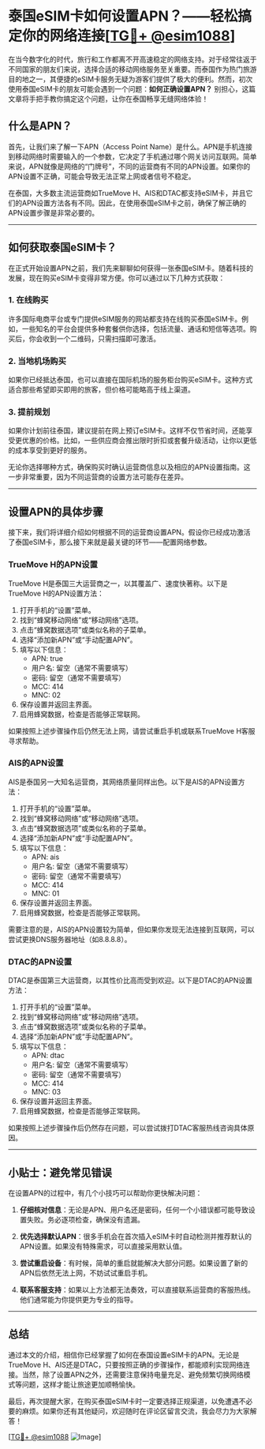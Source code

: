 # 泰国eSIM卡如何设置APN？——轻松搞定你的网络连接[[TG💪+ @esim1088](https://t.me/s/esim1088)]

在当今数字化的时代，旅行和工作都离不开高速稳定的网络支持。对于经常往返于不同国家的朋友们来说，选择合适的移动网络服务至关重要。而泰国作为热门旅游目的地之一，其便捷的eSIM卡服务无疑为游客们提供了极大的便利。然而，初次使用泰国eSIM卡的朋友可能会遇到一个问题：**如何正确设置APN？** 别担心，这篇文章将手把手教你搞定这个问题，让你在泰国畅享无缝网络体验！

## 什么是APN？

首先，让我们来了解一下APN（Access Point Name）是什么。APN是手机连接到移动网络时需要输入的一个参数，它决定了手机通过哪个网关访问互联网。简单来说，APN就像是网络的“门牌号”，不同的运营商有不同的APN设置。如果你的APN设置不正确，可能会导致无法正常上网或者信号不稳定。

在泰国，大多数主流运营商如TrueMove H、AIS和DTAC都支持eSIM卡，并且它们的APN设置方法各有不同。因此，在使用泰国eSIM卡之前，确保了解正确的APN设置步骤是非常必要的。

---

## 如何获取泰国eSIM卡？

在正式开始设置APN之前，我们先来聊聊如何获得一张泰国eSIM卡。随着科技的发展，现在购买eSIM卡变得非常方便。你可以通过以下几种方式获取：

### 1. 在线购买
许多国际电商平台或专门提供eSIM服务的网站都支持在线购买泰国eSIM卡。例如，一些知名的平台会提供多种套餐供你选择，包括流量、通话和短信等选项。购买后，你会收到一个二维码，只需扫描即可激活。

### 2. 当地机场购买
如果你已经抵达泰国，也可以直接在国际机场的服务柜台购买eSIM卡。这种方式适合那些希望即买即用的旅客，但价格可能略高于线上渠道。

### 3. 提前规划
如果你计划前往泰国，建议提前在网上预订eSIM卡。这样不仅节省时间，还能享受更优惠的价格。比如，一些供应商会推出限时折扣或套餐升级活动，让你以更低的成本享受到更好的服务。

无论你选择哪种方式，确保购买时确认运营商信息以及相应的APN设置指南。这一步非常重要，因为不同运营商的设置方法可能存在差异。

---

## 设置APN的具体步骤

接下来，我们将详细介绍如何根据不同的运营商设置APN。假设你已经成功激活了泰国eSIM卡，那么接下来就是最关键的环节——配置网络参数。

### TrueMove H的APN设置

TrueMove H是泰国三大运营商之一，以其覆盖广、速度快著称。以下是TrueMove H的APN设置方法：

1. 打开手机的“设置”菜单。
2. 找到“蜂窝移动网络”或“移动网络”选项。
3. 点击“蜂窝数据选项”或类似名称的子菜单。
4. 选择“添加新APN”或“手动配置APN”。
5. 填写以下信息：
   - APN: true
   - 用户名: 留空（通常不需要填写）
   - 密码: 留空（通常不需要填写）
   - MCC: 414
   - MNC: 02
6. 保存设置并返回主界面。
7. 启用蜂窝数据，检查是否能够正常联网。

如果按照上述步骤操作后仍然无法上网，请尝试重启手机或联系TrueMove H客服寻求帮助。

### AIS的APN设置

AIS是泰国另一大知名运营商，其网络质量同样出色。以下是AIS的APN设置方法：

1. 打开手机的“设置”菜单。
2. 找到“蜂窝移动网络”或“移动网络”选项。
3. 点击“蜂窝数据选项”或类似名称的子菜单。
4. 选择“添加新APN”或“手动配置APN”。
5. 填写以下信息：
   - APN: ais
   - 用户名: 留空（通常不需要填写）
   - 密码: 留空（通常不需要填写）
   - MCC: 414
   - MNC: 01
6. 保存设置并返回主界面。
7. 启用蜂窝数据，检查是否能够正常联网。

需要注意的是，AIS的APN设置较为简单，但如果你发现无法连接到互联网，可以尝试更换DNS服务器地址（如8.8.8.8）。

### DTAC的APN设置

DTAC是泰国第三大运营商，以其性价比高而受到欢迎。以下是DTAC的APN设置方法：

1. 打开手机的“设置”菜单。
2. 找到“蜂窝移动网络”或“移动网络”选项。
3. 点击“蜂窝数据选项”或类似名称的子菜单。
4. 选择“添加新APN”或“手动配置APN”。
5. 填写以下信息：
   - APN: dtac
   - 用户名: 留空（通常不需要填写）
   - 密码: 留空（通常不需要填写）
   - MCC: 414
   - MNC: 03
6. 保存设置并返回主界面。
7. 启用蜂窝数据，检查是否能够正常联网。

如果按照上述步骤操作后仍然存在问题，可以尝试拨打DTAC客服热线咨询具体原因。

---

## 小贴士：避免常见错误

在设置APN的过程中，有几个小技巧可以帮助你更快解决问题：

1. **仔细核对信息**：无论是APN、用户名还是密码，任何一个小错误都可能导致设置失败。务必逐项检查，确保没有遗漏。
   
2. **优先选择默认APN**：很多手机会在首次插入eSIM卡时自动检测并推荐默认的APN设置。如果没有特殊需求，可以直接采用默认值。

3. **尝试重启设备**：有时候，简单的重启就能解决大部分问题。如果设置了新的APN后依然无法上网，不妨试试重启手机。

4. **联系客服支持**：如果以上方法都无法奏效，可以直接联系运营商的客服热线。他们通常能为你提供更为专业的指导。

---

## 总结

通过本文的介绍，相信你已经掌握了如何在泰国设置eSIM卡的APN。无论是TrueMove H、AIS还是DTAC，只要按照正确的步骤操作，都能顺利实现网络连接。当然，除了设置APN之外，还需要注意保持电量充足、避免频繁切换网络模式等问题，这样才能让旅途更加顺畅愉快。

最后，再次提醒大家，在购买泰国eSIM卡时一定要选择正规渠道，以免遭遇不必要的麻烦。如果你还有其他疑问，欢迎随时在评论区留言交流，我会尽力为大家解答！

[[TG💪+ @esim1088](https://t.me/s/esim1088) ![Image](https://i.postimg.cc/4NQfJmqS/Snipaste-2025-05-13-00-14-12.png)]